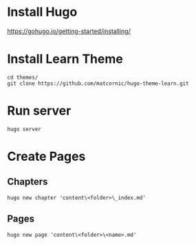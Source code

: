 # Install Hugo
https://gohugo.io/getting-started/installing/

# Install Learn Theme

```
cd themes/
git clone https://github.com/matcornic/hugo-theme-learn.git
```

# Run server

```
hugo server
```

# Create Pages

## Chapters
```
hugo new chapter 'content\<folder>\_index.md'
```
## Pages
```
hugo new page 'content\<folder>\<name>.md'
```